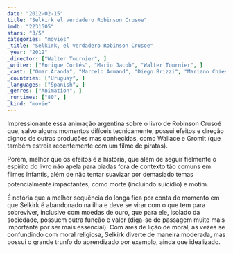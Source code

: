```yaml
---
date: "2012-02-15"
title: "Selkirk el verdadero Robinson Crusoe"
imdb: "2231505"
stars: "3/5"
categories: "movies"
_title: "Selkirk, el verdadero Robinson Crusoe"
_year: "2012"
_director: ["Walter Tournier", ]
_writer: ["Enrique Cortés", "Mario Jacob", "Walter Tournier", ]
_cast: ["Omar Aranda", "Marcelo Armand", "Diego Brizzi", "Mariano Chiesa", "Ariel Cister", "Gustavo Dardés", "Mario De Candia", "Leandro Dugatkin", "Pablo Gondolfo", ]
_countries: ["Uruguay", ]
_languages: ["Spanish", ]
_genres: ["Animation", ]
_runtimes: ["80", ]
_kind: "movie"
---
```

Impressionante essa animação argentina sobre o livro de Robinson Crusoé que, salvo alguns momentos difíceis tecnicamente, possui efeitos e direção dignos de outras produções mas conhecidas, como Wallace e Gromit (que também estreia recentemente com um filme de piratas).

Porém, melhor que os efeitos é a história, que além de seguir fielmente o espírito do livro não apela para piadas fora de contexto tão comuns em filmes infantis, além de não tentar suavizar por demasiado temas potencialmente impactantes, como morte (incluindo suicídio) e motim.

É notória que a melhor sequência do longa fica por conta do momento em que Selkirk é abandonado na ilha e deve se virar com o que tem para sobreviver, inclusive com moedas de ouro, que para ele, isolado da sociedade, possuem outra função e valor (diga-se de passagem muito mais importante por ser mais essencial).
Com ares de lição de moral, às vezes se confundindo com moral religiosa, Selkirk diverte de maneira moderada, mas possui o grande trunfo do aprendizado por exemplo, ainda que idealizado.

